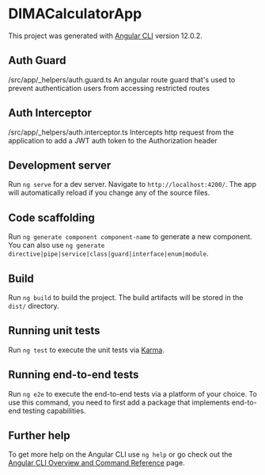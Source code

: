 # DIMACalculatorApp

This project was generated with [Angular CLI](https://github.com/angular/angular-cli) version 12.0.2.

## Auth Guard
/src/app/_helpers/auth.guard.ts
An angular route guard that's used to prevent authentication users from accessing restricted routes

## Auth Interceptor
/src/app/_helpers/auth.interceptor.ts
Intercepts http request from the application to add a JWT auth token to the Authorization header


## Development server

Run `ng serve` for a dev server. Navigate to `http://localhost:4200/`. The app will automatically reload if you change any of the source files.

## Code scaffolding

Run `ng generate component component-name` to generate a new component. You can also use `ng generate directive|pipe|service|class|guard|interface|enum|module`.

## Build

Run `ng build` to build the project. The build artifacts will be stored in the `dist/` directory.

## Running unit tests

Run `ng test` to execute the unit tests via [Karma](https://karma-runner.github.io).

## Running end-to-end tests

Run `ng e2e` to execute the end-to-end tests via a platform of your choice. To use this command, you need to first add a package that implements end-to-end testing capabilities.

## Further help

To get more help on the Angular CLI use `ng help` or go check out the [Angular CLI Overview and Command Reference](https://angular.io/cli) page.
